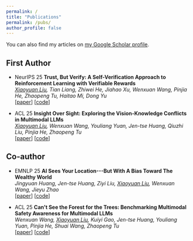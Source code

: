 ```yaml
---
permalink: /
title: "Publications"
permalink: /pubs/
author_profile: false
---
```


<div class="wordwrap">You can also find my articles on <a href="{{site.author.googlescholar}}">my Google Scholar profile</a>.</div>

## First Author

- <span class="neurips-badge">NeurIPS 25</span> **Trust, But Verify: A Self-Verification Approach to Reinforcement Learning with Verifiable Rewards**  
    _<u>Xiaoyuan Liu</u>, Tian Liang, Zhiwei He, Jiahao Xu, Wenxuan Wang, Pinjia He, Zhaopeng Tu, Haitao Mi, Dong Yu_  
    \[[paper](http://arxiv.org/abs/2505.13445)\] \[[code](https://github.com/xyliu-cs/RISE)\]

- <span class="acl-badge">ACL 25</span> **Insight Over Sight: Exploring the Vision-Knowledge Conflicts in Multimodal LLMs**  
    _<u>Xiaoyuan Liu</u>, Wenxuan Wang, Youliang Yuan, Jen-tse Huang, Qiuzhi Liu, Pinjia He, Zhaopeng Tu_  
    \[[paper](http://arxiv.org/abs/2410.08145)\] \[[code](https://github.com/xyliu-cs/ConflictVIS)\]

## Co-author

- <span class="emnlp-badge">EMNLP 25</span> **AI Sees Your Location---But With A Bias Toward The Wealthy World**  
    _Jingyuan Huang, Jen-tse Huang, Ziyi Liu, <u>Xiaoyuan Liu</u>, Wenxuan Wang, Jieyu Zhao_  
    \[[paper](https://arxiv.org/abs/2502.11163)\] \[[code](https://github.com/limenlp/FairLocator)\]

- <span class="acl-badge">ACL 25</span> **Can't See the Forest for the Trees: Benchmarking Multimodal Safety Awareness for Multimodal LLMs**  
    _Wenxuan Wang, <u>Xiaoyuan Liu</u>, Kuiyi Gao, Jen-tse Huang, Youliang Yuan, Pinjia He, Shuai Wang, Zhaopeng Tu_  
    \[[paper](https://arxiv.org/abs/2502.11184)\] \[[code](https://github.com/Jarviswang94/MMSafetyAwareness)\]
